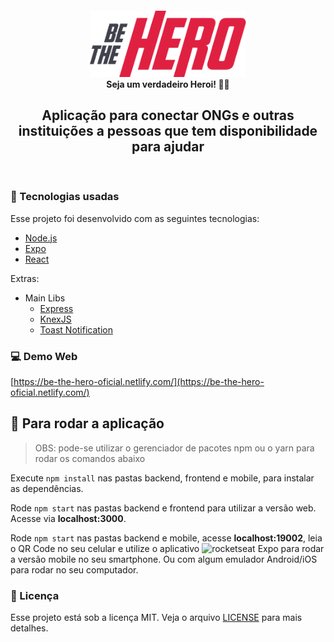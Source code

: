 <h4 align="center">
<img src="./mobile/src/assets/logo@3x.png" width="250px" /><br>
 <b>Seja um verdadeiro Heroi!</b> 🦸‍♂️
</h4>

<h2 align="center"> Aplicação para conectar ONGs e outras instituições a pessoas que tem disponibilidade para ajudar </h2>

<br>

### :rocket: Tecnologias usadas
Esse projeto foi desenvolvido com as seguintes tecnologias:
- [Node.js](https://nodejs.org/en/)
- [Expo](https://expo.io/)
- [React](https://pt-br.reactjs.org/)

Extras:

- Main Libs
  - [Express](https://expressjs.com/pt-br/)
  - [KnexJS](http://knexjs.org/)
  - [Toast Notification](https://github.com/jossmac/react-toast-notifications)

### 💻 Demo Web

[https://be-the-hero-oficial.netlify.com/](https://be-the-hero-oficial.netlify.com/)

## :wrench: Para rodar a aplicação

> OBS: pode-se utilizar o gerenciador de pacotes npm ou o yarn para rodar os comandos abaixo

Execute ```npm install``` nas pastas backend, frontend e mobile, para instalar as dependências.

Rode ```npm start``` nas pastas backend e frontend para utilizar a versão web. Acesse via **localhost:3000**.

Rode ```npm start``` nas pastas backend e mobile, acesse **localhost:19002**, leia o QR Code no seu celular e utilize o aplicativo <img src="imgs/expo.png" alt="rocketseat" height="20"> Expo para rodar a versão mobile no seu smartphone. Ou com algum emulador Android/iOS para rodar no seu computador.


### :memo: Licença

Esse projeto está sob a licença MIT. Veja o arquivo [LICENSE](LICENSE.md) para mais detalhes.
